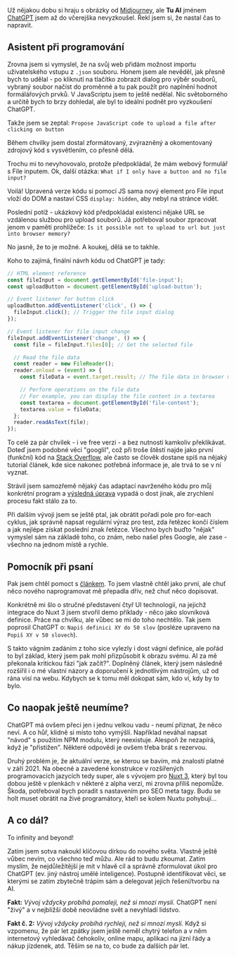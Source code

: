 Už nějakou dobu si hraju s obrázky od [Midjourney](https://www.midjourney.com/), ale **Tu AI** jménem [ChatGPT](https://openai.com/blog/chatgpt) jsem až do včerejška nevyzkoušel. Řekl jsem si, že nastal čas to napravit.

## Asistent při programování

Zrovna jsem si vymyslel, že na svůj web přidám možnost importu uživatelského vstupu z `.json` souboru. Honem jsem ale nevěděl, jak přesně bych to udělal - po kliknutí na tlačítko zobrazit dialog pro výběr souborů, vybraný soubor načíst do proměnné a tu pak použít pro naplnění hodnot formálářových prvků. V JavaScriptu jsem to ještě nedělal. Nic světoborného a určitě bych to brzy dohledal, ale byl to ideální podnět pro vyzkoušení ChatGPT.

Takže jsem se zeptal: `Propose JavaScript code to upload a file after clicking on button`

Během chvilky jsem dostal zformátovaný, zvýrazněný a okomentovaný zdrojový kód s vysvětlením, co přesně dělá.

Trochu mi to nevyhovovalo, protože předpokládal, že mám webový formulář s File inputem. Ok, další otázka: `What if I only have a button and no file input?`

Voilá! Upravená verze kódu si pomocí JS sama nový element pro File input vloží do DOM a nastaví CSS `display: hidden`, aby nebyl na stránce vidět.

Poslední potíž - ukázkový kód předpokládal existenci nějaké URL se vzdálenou službou pro upload souborů. Já potřeboval soubor zpracovat jenom v paměti prohlížeče: `Is it possible not to upload to url but just into browser memory?`

No jasně, že to je možné. A koukej, dělá se to takhle.

Koho to zajímá, finální návrh kódu od ChatGPT je tady:

```js
// HTML element reference
const fileInput = document.getElementById('file-input');
const uploadButton = document.getElementById('upload-button');

// Event listener for button click
uploadButton.addEventListener('click', () => {
  fileInput.click(); // Trigger the file input dialog
});

// Event listener for file input change
fileInput.addEventListener('change', () => {
  const file = fileInput.files[0]; // Get the selected file

  // Read the file data
  const reader = new FileReader();
  reader.onload = (event) => {
    const fileData = event.target.result; // The file data in browser memory

    // Perform operations on the file data
    // For example, you can display the file content in a textarea
    const textarea = document.getElementById('file-content');
    textarea.value = fileData;
  };
  reader.readAsText(file);
});
```

To celé za pár chvilek - i ve free verzi - a bez nutnosti kamkoliv překlikávat. Doteď jsem podobné věci "googlil", což při troše štěstí najde jako první (funkční) kód na [Stack Overflow](https://stackoverflow.com/), ale často se člověk dostane spíš na nějaký tutorial článek, kde sice nakonec potřebná informace je, ale trvá to se v ní vyznat.

Strávil jsem samozřemě nějaký čas adaptací navrženého kódu pro můj konkrétní program a [výsledná úprava](https://github.com/AloisSeckar/WBSC-Scoring/commit/9b8d3c8c03b46750af34cf13666ce796e4b2a776) vypadá o dost jinak, ale zrychlení procesu fakt stálo za to.

Při dalším vývoji jsem se ještě ptal, jak obrátit pořadí pole pro for-each cyklus, jak správně napsat regulární výraz pro test, zda řetězec končí číslem a jak nejlépe získat poslední znak řetězce. Všechno bych buďto "nějak" vymyslel sám na základě toho, co znám, nebo našel přes Google, ale zase - všechno na jednom místě a rychle.

## Pomocník při psaní

Pak jsem chtěl pomoct s [článkem](https://master-coda.netlify.app/article/nuxt-ui). To jsem vlastně chtěl jako první, ale chuť něco nového naprogramovat mě přepadla dřív, než chuť něco dopisovat.

Konkrétně mi šlo o stručné představení čtyř UI technologií, na jejichž integrace do Nuxt 3 jsem stvořil demo příklady - něco jako slovníková definice. Práce na chvilku, ale vůbec se mi do toho nechtělo. Tak jsem poprosil ChatGPT o: `Napiš definici XY do 50 slov` (posléze upraveno na `Popiš XY v 50 slovech`).

S takto vágním zadáním z toho sice vylezly i dost vágní definice, ale pořád to byl základ, který jsem pak mohl přizpůsobit k obrazu svému. AI za mě překonala kritickou fázi "jak začít?". Doplněný článek, který jsem následně rozšířil i o mé vlastní názory a doporučení k jednotlivým nástrojům, už od rána visí na webu. Kdybych se k tomu měl dokopat sám, kdo ví, kdy by to bylo.

## Co naopak ještě neumíme?

ChatGPT má ovšem přeci jen i jednu velkou vadu - neumí přiznat, že něco neví. A co hůř, klidně si místo toho vymýšlí. Například neváhal napsat "návod" s použitím NPM modulu, který neexistuje. Alespoň že nezapírá, když je "přistižen". Některé odpovědi je ovšem třeba brát s rezervou.

Druhý problém je, že aktuální verze, se kterou se bavím, má znalosti platné v září 2021. Na obecné a zavedené konstrukce v rozšířených programovacích jazycích tedy super, ale s vývojem pro [Nuxt 3](https://nuxt.com/), který byl tou dobou ještě v plenkách v některé z alpha verzí, mi zrovna příliš nepomůže. Škoda, potřeboval bych poradit s nastavením pro SEO meta tagy. Budu se holt muset obrátit na živé programátory, kteří se kolem Nuxtu pohybují...

## A co dál?

To infinity and beyond!

Zatím jsem sotva nakoukl klíčovou dírkou do nového světa. Vlastně ještě vůbec nevím, co všechno teď můžu. Ale rád to budu zkoumat. Zatím myslím, že nejdůležitější je mít v hlavě cíl a správně zformulovat úkol pro ChatGPT (ev. jiný nástroj umělé inteligence). Postupně identifikovat věci, se kterými se zatím zbytečně trápím sám a delegovat jejich řešení/tvorbu na AI.

**Fakt:** _Vývoj vždycky probíhá pomaleji, než si mnozí myslí._ ChatGPT není "živý" a v nejbližší době neovládne svět a nevyhladí lidstvo. 

**Fakt č. 2:** _Vývoj vždycky probíhá rychleji, než si mnozí myslí._ Když si vzpomenu, že pár let zpátky jsem ještě neměl chytrý telefon a v něm internetový vyhledávač čehokoliv, online mapu, aplikaci na jízní řády a nákup jízdenek, atd. Těším se na to, co bude za dalších pár let.
